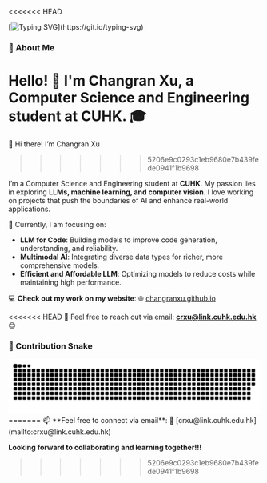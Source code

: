 <<<<<<< HEAD
<!-- [![Typing SVG](https://readme-typing-svg.demolab.com?font=Fira+Code&pause=1000&width=435&lines=%F0%9F%91%8BHello!+I'm+Changran+Xu.)](https://git.io/typing-svg) -->
[![Typing SVG](https://readme-typing-svg.demolab.com?font=Fira+Code&pause=1000&width=435&lines=%F0%9F%91%8BHello!+I'm+Changran+Xu.;%F0%9F%8E%93+A+CS+student+at+CUHK.)](https://git.io/typing-svg)

### 🚀 About Me

Hello! 👋 I'm **Changran Xu**, a Computer Science and Engineering student at **CUHK**. 🎓  
=======
👋 Hi there! I’m Changran Xu
>>>>>>> 5206e9c0293c1eb9680e7b439fede0941f1b9698

I’m a Computer Science and Engineering student at **CUHK**. My passion lies in exploring **LLMs, machine learning, and computer vision**. I love working on projects that push the boundaries of AI and enhance real-world applications.

🌱 Currently, I am focusing on:
- **LLM for Code**: Building models to improve code generation, understanding, and reliability.
- **Multimodal AI**: Integrating diverse data types for richer, more comprehensive models.
- **Efficient and Affordable LLM**: Optimizing models to reduce costs while maintaining high performance.
 
💻 **Check out my work on my website**:
🌐 [changranxu.github.io](https://changranxu.github.io/)  

<<<<<<< HEAD
📩 Feel free to reach out via email: [**crxu@link.cuhk.edu.hk**](mailto:crxu@link.cuhk.edu.hk) 😊

### 🐍 Contribution Snake

<picture>
  <source media="(prefers-color-scheme: dark)" srcset="https://raw.githubusercontent.com/ChangranXU/ChangranXU/master/assets/github-contribution-grid-snake-dark.svg">
  <source media="(prefers-color-scheme: light)" srcset="https://raw.githubusercontent.com/ChangranXU/ChangranXU/master/assets/github-contribution-grid-snake.svg">
  <img alt="github contribution grid snake animation" src="https://raw.githubusercontent.com/ChangranXU/ChangranXU/master/assets/github-contribution-grid-snake.svg">
</picture>
=======
📫 **Feel free to connect via email**:
📩 [crxu@link.cuhk.edu.hk](mailto:crxu@link.cuhk.edu.hk) 

**Looking forward to collaborating and learning together!!!**
>>>>>>> 5206e9c0293c1eb9680e7b439fede0941f1b9698

